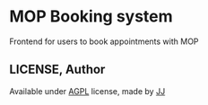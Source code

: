# MOP Booking system
Frontend for users to book appointments with MOP

## LICENSE, Author
Available under [AGPL](./LICENSE) license, made by [JJ](https://github.com/Jaimeloeuf)